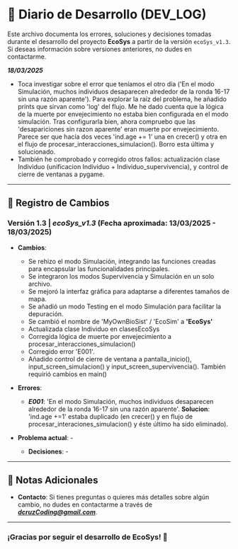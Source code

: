 # 📔 Diario de Desarrollo (DEV_LOG)

Este archivo documenta los errores, soluciones y decisiones tomadas durante el desarrollo del proyecto **EcoSys** a partir de la versión `ecoSys_v1.3`. Si deseas información sobre versiones anteriores, no dudes en contactarme.

***18/03/2025***

- Toca investigar sobre el error que teníamos el otro día ('En el modo Simulación, muchos individuos desaparecen alrededor de la ronda 16-17 sin una razón aparente'). Para explorar la raíz del problema, he añadido prints que sirvan como 'log' del flujo. Me he dado cuenta que la lógica de la muerte por envejecimiento no estaba bien configurada en el modo simulación.
Tras configurarla bien, ahora compruebo que las 'desapariciones sin razon aparente' eran muerte por envejecimiento. Parece ser que hacía dos veces 'ind.age += 1' una en crecer() y otra en el flujo de procesar_interacciones_simulacion(). Borro esta última y solucionado.
- También he comprobado y corregido otros fallos: actualización clase Individuo (unificacion Individuo + Individuo_supervivencia), y control de cierre de ventanas a pygame.
---

## 📅 Registro de Cambios

### Versión 1.3 | *ecoSys_v1.3*       (Fecha aproximada: 13/03/2025 - 18/03/2025)
- **Cambios**:
  - Se rehizo el modo Simulación, integrando las funciones creadas para encapsular las funcionalidades principales.
  - Se integraron los modos Supervivencia y Simulación en un solo archivo.
  - Se mejoró la interfaz gráfica para adaptarse a diferentes tamaños de mapa.
  - Se añadió un modo Testing en el modo Simulación para facilitar la depuración.
  - Se cambió el nombre de 'MyOwnBioSist' / 'EcoSim' a **'EcoSys'**
  - Actualizada clase Individuo en clasesEcoSys 
  - Corregida lógica de muerte por envejecimiento a procesar_interacciones_simulacion()
  - Corregido error 'E001'.
  - Añadido control de cierre de ventana a pantalla_inicio(), input_screen_simulacion() y input_screen_supervivencia(). También requirió cambios en main()

- **Errores**:
  - ***E001***: 'En el modo Simulación, muchos individuos desaparecen alrededor de la ronda 16-17 sin una razón aparente'. **Solucion**: 'ind.age +=1' estaba duplicado (en crecer() y en flujo de procesar_interaciones_simulacion() y éste último ha sido eliminado).
- **Problema actual**: -
  - **Decisiones**: -

---

## 📝 Notas Adicionales

- **Contacto**: Si tienes preguntas o quieres más detalles sobre algún cambio, no dudes en contactarme a través de ***dcruzCoding@gmail.com***.

---

### ¡Gracias por seguir el desarrollo de EcoSys! 🚀